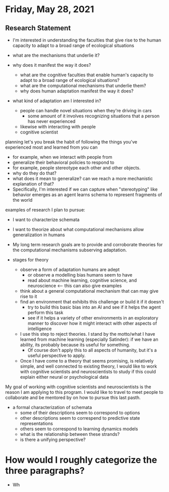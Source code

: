 # Friday, May 28, 2021

## Research Statement

  * I'm interested in understanding the faculties that give rise to the human capacity to adapt to a broad range of ecological situations
* what are the mechanisms that underlie it?
* why does it manifest the way it does?
  - what are the cognitive faculties that enable human's capacity to adapt to a broad range of ecological situations?
  - what are the computational mechanisms that underlie them?
  - why does human adaptation manifest the way it does?









* what kind of adaptation am I interested in?
  * people can handle novel situations when they're driving in cars
    * some amount of it involves recognizing  situations that a person has never experienced
  * likewise with interacting with people
  * cognitive scientist







planning let's you break the habit of following the things you've experienced most and learned from
you can 









  * for example, when we interact with people from  
  * generalize their behavioral policies to respond to 
  * for example, people stereotype each other and other objects.
  * why do they do that?
  * what does it mean to generalize? can we reach a more mechanistic explanation of that?
  * Specifically, I'm interested if we can capture when "stereotyping" like behavior emerges as an agent learns schema to represent fragments of the world 







examples of research I plan to pursue:

* I want to characterize schemata
* I want to theorize about what computational mechanisms allow generalization in humans







* My long term research goals are to provide and corroborate theories for the computational mechanisms subserving adaptation.
* stages for theory
  * observe a form of adaptation humans are adept 
    * or observe a modelling bias humans seem to have
    * read about machine learning, cognitive science, and neuroscience <-- this can also give examples
  * think about a general computational mechanism that can may give rise to it  
  * find an environment that exhibits this challenge or build it if it doesn't
    * try to build this basic bias into an AI and see if it helps the agent perform this task
    * see if it helps a variety of other environments in an exploratory manner to discover how it might interact with other aspects of intelligence
  * I use this step to reject theories. I stand by the motto/what I have learned from machine learning (especially Satinder): if we have an ability, its probably because its useful for something.
    * Of course don't apply this to all aspects of humanity, but it's a useful perspective to apply.
  * Once I have come to a theory that seems promising, is relatively simple, and well connected to existing theory, I would like to work with cognitive scientists and neuroscientists to study if this could explain either neural or psychological data

My goal of working with cognitive scientists and neuroscientists is the reason I am applying to this program. I would like to travel to meet people to collaborate and be mentored by on how to pursue this last pasth. 







* a formal characterization of schemata
  * some of their descriptions seem to correspond to options
  * other descriptions seem to correspend to predictive state representations
  * others seem to correspond to learning dynamics models
  * what is the relationship between these strands?
  * is there a unifying perspective?









# How would I roughly categorize the three paragraphs?

* Wh